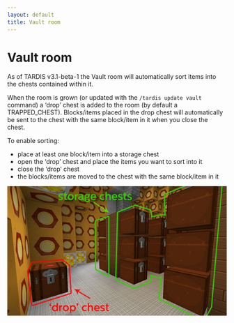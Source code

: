 ```yaml
---
layout: default
title: Vault room
---
```


# Vault room

As of TARDIS v3.1-beta-1 the Vault room will automatically sort items into the chests contained within it.

When the room is grown (or updated with the `/tardis update vault` command) a ‘drop’ chest is added to the room (by default a TRAPPED\_CHEST). Blocks/items placed in the drop chest will automatically be sent to the chest with the same block/item in it when you close the chest.

To enable sorting:

- place at least one block/item into a storage chest
- open the ‘drop’ chest and place the items you want to sort into it
- close the ‘drop’ chest
- the blocks/items are moved to the chest with the same block/item in it

![Vault chests](images/docs/vault.jpg)

